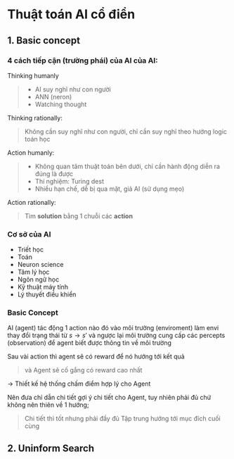 # Thuật toán AI cổ điển


## 1. Basic concept


### 4 cách tiếp cận (trường phái) của AI của AI:
Thinking humanly

> - AI suy nghĩ như con người
> - ANN (neron)
> - Watching thought

Thinking rationally: 
    
> Không cần suy nghĩ như con người, chỉ cần suy nghĩ theo hướng logic toán học 

Action humanly: 

> - Không quan tâm thuật toán bên dưới, chỉ cần hành động diễn ra đúng là được
> - Thí nghiệm: Turing dest
> - Nhiều hạn chế, dễ bị qua mặt, giả AI (sử dụng mẹo)


Action rationally: 

> Tìm **solution** bằng 1 chuỗi các **action**

### Cơ sở của AI

- Triết học
- Toán
- Neuron science
- Tâm lý học
- Ngôn ngữ học
- Kỹ thuật máy tính
- Lý thuyết điều khiển


### Basic Concept

AI (agent) tác động 1  action nào đó vào môi trường (enviroment) làm envi thay đổi trạng thái từ $s \rightarrow s'$ và ngược lại môi trường cung cấp các percepts (observation) để agent biết được thông tin về môi trường

Sau vài action thì agent sẽ có reward để nó hướng tới kết quả

> và Agent sẽ cố gắng có reward cao nhất

$\rightarrow$ Thiết kế hệ thống chấm điểm hợp lý cho Agent

Nên đưa chỉ dẫn chi tiết gợi ý chi tiết cho Agent, tuy nhiên phải đủ chứ không nên thiên về 1 hướng; 

> Chi tiết thì tốt nhưng phải đầy đủ
> Tập trung hướng tới mục đích cuối cùng


## 2. Uninform Search

